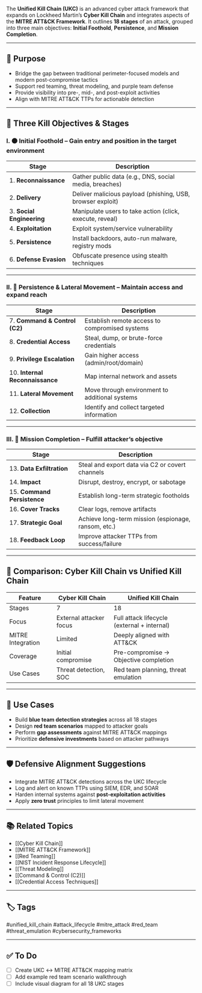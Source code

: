 The **Unified Kill Chain (UKC)** is an advanced cyber attack framework that expands on Lockheed Martin’s **Cyber Kill Chain** and integrates aspects of the **MITRE ATT&CK Framework**. It outlines **18 stages** of an attack, grouped into three main objectives: **Initial Foothold**, **Persistence**, and **Mission Completion**.

---

## 🎯 Purpose

- Bridge the gap between traditional perimeter-focused models and modern post-compromise tactics  
- Support red teaming, threat modeling, and purple team defense  
- Provide visibility into pre-, mid-, and post-exploit activities  
- Align with MITRE ATT&CK TTPs for actionable detection

---

## 🧱 Three Kill Objectives & Stages

### I. 🟠 **Initial Foothold** – Gain entry and position in the target environment

| Stage                      | Description                                            |
|----------------------------|--------------------------------------------------------|
| 1. **Reconnaissance**       | Gather public data (e.g., DNS, social media, breaches)|
| 2. **Delivery**             | Deliver malicious payload (phishing, USB, browser exploit) |
| 3. **Social Engineering**   | Manipulate users to take action (click, execute, reveal) |
| 4. **Exploitation**         | Exploit system/service vulnerability                  |
| 5. **Persistence**          | Install backdoors, auto-run malware, registry mods    |
| 6. **Defense Evasion**      | Obfuscate presence using stealth techniques           |

---

### II. 🔵 **Persistence & Lateral Movement** – Maintain access and expand reach

| Stage                       | Description                                            |
|-----------------------------|--------------------------------------------------------|
| 7. **Command & Control (C2)** | Establish remote access to compromised systems       |
| 8. **Credential Access**     | Steal, dump, or brute-force credentials               |
| 9. **Privilege Escalation**  | Gain higher access (admin/root/domain)               |
|10. **Internal Reconnaissance**| Map internal network and assets                      |
|11. **Lateral Movement**      | Move through environment to additional systems        |
|12. **Collection**            | Identify and collect targeted information             |

---

### III. 🔴 **Mission Completion** – Fulfill attacker’s objective

| Stage                  | Description                                        |
|------------------------|----------------------------------------------------|
|13. **Data Exfiltration**| Steal and export data via C2 or covert channels   |
|14. **Impact**           | Disrupt, destroy, encrypt, or sabotage            |
|15. **Command Persistence**| Establish long-term strategic footholds         |
|16. **Cover Tracks**     | Clear logs, remove artifacts                      |
|17. **Strategic Goal**   | Achieve long-term mission (espionage, ransom, etc.)|
|18. **Feedback Loop**    | Improve attacker TTPs from success/failure        |

---

## 🧠 Comparison: Cyber Kill Chain vs Unified Kill Chain

| Feature             | Cyber Kill Chain        | Unified Kill Chain                     |
|---------------------|--------------------------|----------------------------------------|
| Stages              | 7                        | 18                                     |
| Focus               | External attacker focus  | Full attack lifecycle (external + internal) |
| MITRE Integration   | Limited                  | Deeply aligned with ATT&CK             |
| Coverage            | Initial compromise       | Pre-compromise → Objective completion  |
| Use Cases           | Threat detection, SOC    | Red team planning, threat emulation    |

---

## 🔧 Use Cases

- Build **blue team detection strategies** across all 18 stages  
- Design **red team scenarios** mapped to attacker goals  
- Perform **gap assessments** against MITRE ATT&CK mappings  
- Prioritize **defensive investments** based on attacker pathways

---

## 🛡️ Defensive Alignment Suggestions

- Integrate MITRE ATT&CK detections across the UKC lifecycle  
- Log and alert on known TTPs using SIEM, EDR, and SOAR  
- Harden internal systems against **post-exploitation activities**  
- Apply **zero trust** principles to limit lateral movement

---

## 📚 Related Topics

- [[Cyber Kill Chain]]  
- [[MITRE ATT&CK Framework]]  
- [[Red Teaming]]  
- [[NIST Incident Response Lifecycle]]  
- [[Threat Modeling]]  
- [[Command & Control (C2)]]  
- [[Credential Access Techniques]]

---

## 🏷 Tags

#unified_kill_chain #attack_lifecycle #mitre_attack #red_team #threat_emulation #cybersecurity_frameworks

---

## ✅ To Do

- [ ] Create UKC ↔ MITRE ATT&CK mapping matrix  
- [ ] Add example red team scenario walkthrough  
- [ ] Include visual diagram for all 18 UKC stages
